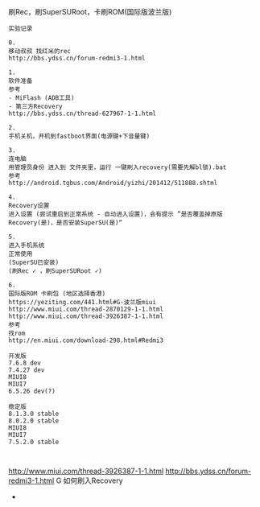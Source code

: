 
刷Rec，刷SuperSURoot，卡刷ROM(国际版波兰版)

```
实验记录

0.
移动叔叔 找红米的rec
http://bbs.ydss.cn/forum-redmi3-1.html

1.
软件准备
参考
- MiFlash (ADB工具)
- 第三方Recovery
http://bbs.ydss.cn/thread-627967-1-1.html

2.
手机关机，开机到fastboot界面(电源键+下音量键)

3.
连电脑
用管理员身份 进入到 文件夹里，运行 一键刷入recovery(需要先解bl锁).bat
参考
http://android.tgbus.com/Android/yizhi/201412/511888.shtml

4.
Recovery设置
进入设置 (尝试重启到正常系统 - 自动进入设置)，会有提示 ”是否覆盖掉原版Recovery(是)，是否安装SuperSU(是)“

5.
进入手机系统
正常使用
(SuperSU已安装)
(刷Rec ✓ ，刷SuperSURoot ✓)

6.
国际版ROM 卡刷包 (地区选择香港)
https://yeziting.com/441.html#G-波兰版miui
http://www.miui.com/thread-2870129-1-1.html
http://www.miui.com/thread-3926387-1-1.html
参考
找rom
http://en.miui.com/download-298.html#Redmi3

开发版
7.6.8 dev
7.4.27 dev
MIUI8
MIUI7
6.5.26 dev(?)

稳定版
8.1.3.0 stable
8.0.2.0 stable
MIUI8
MIUI7
7.5.2.0 stable



```


http://www.miui.com/thread-3926387-1-1.html
http://bbs.ydss.cn/forum-redmi3-1.html
G 如何刷入Recovery

-


